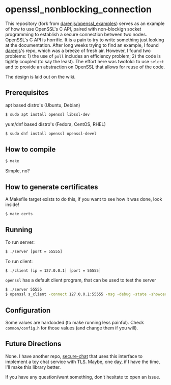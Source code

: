 # openssl_nonblocking_connection

This repository (fork from [darenjs/openssl_examples](https://github.com/darenjs/openssl_examples)) serves as an example of how to use OpenSSL's C API, paired with non-blockign socket programming to establish a secure connection between two nodes.
OpenSSL's C API is horrific. It is a pain to try to write something just looking at the documentation. After long weeks trying to find an example, I found [darenjs](https://github.com/darenjs)'s repo, which was a breeze of fresh air. However, I found two problems: 1) the use of `poll` includes an efficiency problem; 2) the code is tightly coupled (to say the least). The effort here was twofold: to use `select` and to provide an abstraction on OpenSSL that allows for reuse of the code.

The design is laid out on the wiki.

<!--
## examples of using OpenSSL

`ssl_server_nonblock.c` is a simple OpenSSL example program to illustrate the use
of memory BIO's (BIO_s_mem) to perform SSL read and write with non-blocking
socket IO.

The program accepts connections from SSL clients.  To keep it simple only a
single live connection is supported.  While a client is connected the program
will receive any bytes which it sends, unencrypt them and write to stdout, using
non-blocking socket reads.  It will also read from stdin, encrypt the bytes and
send to the client, using non-blocking socket writes.

Note that this program is single threaded. This means it does not have to set up
SSL locking.  The program does not exit, and so it does not have code to free up
the resources associated with the SSL context and library.

`ssl_client_nonblock.c` is a client version of the same program.
-->

Prerequisites
-----------

apt based distro's (Ubuntu, Debian)
```bash
$ sudo apt install openssl libssl-dev
```

yum/dnf based distro's (Fedora, CentOS, RHEL)
```bash
$ sudo dnf install openssl openssl-devel
```

How to compile
-----------

```bash
$ make
```
Simple, no?

How to generate certificates
-----------

A Makefile target exists to do this, if you want to see how it was done, look inside!
```bash
$ make certs
```

Running
-------

To run server:
```bash
$ ./server [port = 55555]
```

To run client:
```bash
$ ./client [ip = 127.0.0.1] [port = 55555]
```

`openssl` has a default client program, that can be used to test the server
```bash
$ ./server 55555
$ openssl s_client -connect 127.0.0.1:55555 -msg -debug -state -showcerts
```

Configuration
-------
Some values are hardcoded (to make running less painful).
Check `common/config.h` for those values (and change them if you will).

Future Directions
-------
None.
I have another repo, [secure-chat](https://github.com/BSDinis/secure-chat) that uses this interface to implement a toy chat service with TLS.
Maybe, one day, if I have the time, I'll make this library better.

If you have any question/want something, don't hesitate to open an issue.
